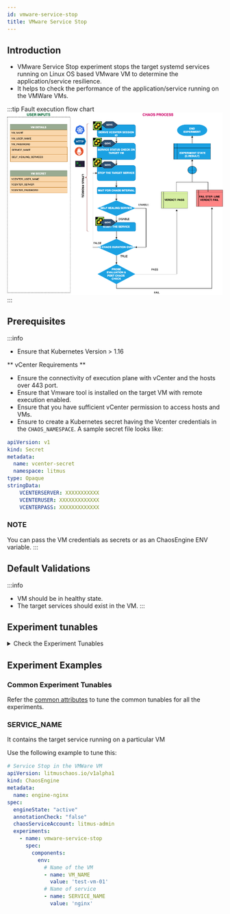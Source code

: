 ```yaml
---
id: vmware-service-stop
title: VMware Service Stop
---
```


## Introduction
- VMware Service Stop experiment stops the target systemd services running on Linux OS based VMware VM to determine the application/service resilience.
- It helps to check the performance of the application/service running on the VMWare VMs.

:::tip Fault execution flow chart
![VMware ServiceStop](./static/images/vmware-service-stop.png)
:::

## Prerequisites
:::info
- Ensure that Kubernetes Version > 1.16 

** vCenter Requirements **
- Ensure the connectivity of execution plane with vCenter and the hosts over 443 port. 
- Ensure that Vmware tool is installed on the target VM with remote execution enabled.
- Ensure that you have sufficient vCenter permission to access hosts and VMs.
- Ensure to create a Kubernetes secret having the Vcenter credentials in the `CHAOS_NAMESPACE`. A sample secret file looks like:
```yaml
apiVersion: v1
kind: Secret
metadata:
  name: vcenter-secret
  namespace: litmus
type: Opaque
stringData:
    VCENTERSERVER: XXXXXXXXXXX
    VCENTERUSER: XXXXXXXXXXXXX
    VCENTERPASS: XXXXXXXXXXXXX
```
### NOTE
You can pass the VM credentials as secrets or as an ChaosEngine ENV variable.
:::

    
## Default Validations
:::info
- VM should be in healthy state.
- The target services should exist in the VM.
:::

## Experiment tunables
<details>
    <summary>Check the Experiment Tunables</summary>
    <h2>Mandatory Fields</h2>
    <table>
      <tr>
        <th> Variables </th>
        <th> Description </th>
        <th> Notes </th>
      </tr>
      <tr>
        <td> VM_NAME </td>
        <td> Name of the VM in which the target service reside </td>
        <td> ubuntu-vm-1 </td>
      </tr>
      <tr>
        <td> SERVICE_NAME </td>
        <td> Name of the target service </td>
        <td> nginx </td>
      </tr>
    </table>
    <h2>Optional Fields</h2>
    <table>
      <tr>
        <th> Variables </th>
        <th> Description </th>
        <th> Notes </th>
      </tr>
      <tr> 
        <td> SELF_HEALING_SERVICES </td>
        <td> Set to <code>enable</code> if the target service is self healing </td>
        <td> Defaults to <code>disable</code> </td>
      </tr>
      <tr> 
        <td> TOTAL_CHAOS_DURATION </td>
        <td> The total time duration for chaos insertion (sec) </td>
        <td> Defaults to 30s </td>
      </tr>
      <tr> 
        <td> CHAOS_INTERVAL </td>
        <td> The interval (in sec) between successive instance termination </td>
        <td> Defaults to 30s </td>
      </tr>
      <tr>
        <td> SEQUENCE </td>
        <td> It defines sequence of chaos execution for multiple instance </td>
        <td> Default value: parallel. Supported: serial, parallel </td>
      </tr>
      <tr>
        <td> RAMP_TIME </td>
        <td> Period to wait before and after injection of chaos in sec </td>
        <td> Eg. 30 </td>
      </tr>
    </table>
</details>

## Experiment Examples

### Common Experiment Tunables
Refer the [common attributes](../common-tunables-for-all-experiments) to tune the common tunables for all the experiments.

### SERVICE_NAME
It contains the target service running on a particular VM


Use the following example to tune this:

[embedmd]:# (./static/manifests/vmware-service-stop/vmware-service-stop.yaml yaml)
```yaml
# Service Stop in the VMWare VM
apiVersion: litmuschaos.io/v1alpha1
kind: ChaosEngine
metadata:
  name: engine-nginx
spec:
  engineState: "active"
  annotationCheck: "false"
  chaosServiceAccount: litmus-admin
  experiments:
    - name: vmware-service-stop
      spec:
        components:
          env:
            # Name of the VM
            - name: VM_NAME
              value: 'test-vm-01'
            # Name of service
            - name: SERVICE_NAME
              value: 'nginx'
```
